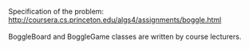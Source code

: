 Specification of the problem:</br>
http://coursera.cs.princeton.edu/algs4/assignments/boggle.html
</br></br>
BoggleBoard and BoggleGame classes are written by course lecturers.
